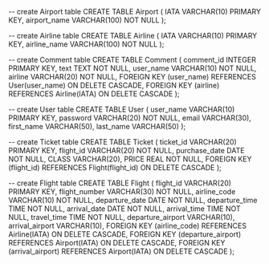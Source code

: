 -- create Airport table
CREATE TABLE Airport (
    IATA VARCHAR(10) PRIMARY KEY,
    airport_name VARCHAR(100) NOT NULL
);

-- create Airline table
CREATE TABLE Airline (
    IATA VARCHAR(10) PRIMARY KEY,
    airline_name VARCHAR(100) NOT NULL
);

-- create Comment table
CREATE TABLE Comment (
    comment_id INTEGER PRIMARY KEY,
    text TEXT NOT NULL,
    user_name VARCHAR(10) NOT NULL,
    airline VARCHAR(20) NOT NULL,
    FOREIGN KEY (user_name) REFERENCES User(user_name) ON DELETE CASCADE,
    FOREIGN KEY (airline) REFERENCES Airline(IATA) ON DELETE CASCADE
);

-- create User table
CREATE TABLE User (
    user_name VARCHAR(10) PRIMARY KEY,
    password VARCHAR(20) NOT NULL,
    email VARCHAR(30),
    first_name VARCHAR(50),
    last_name VARCHAR(50)
);

-- create Ticket table
CREATE TABLE Ticket (
    ticket_id VARCHAR(20) PRIMARY KEY,
    flight_id VARCHAR(20) NOT NULL,
    purchase_date DATE NOT NULL,
    CLASS VARCHAR(20),
    PRICE REAL NOT NULL,
    FOREIGN KEY (flight_id) REFERENCES Flight(flight_id) ON DELETE CASCADE
);

-- create Flight table
CREATE TABLE Flight (
    flight_id VARCHAR(20) PRIMARY KEY,
    flight_number VARCHAR(30) NOT NULL,
    airline_code VARCHAR(10) NOT NULL,
    departure_date DATE NOT NULL,
    departure_time TIME NOT NULL,
    arrival_date DATE NOT NULL,
    arrival_time TIME NOT NULL,
    travel_time TIME NOT NULL,
    departure_airport VARCHAR(10),
    arrival_airport VARCHAR(10),
    FOREIGN KEY (airline_code) REFERENCES Airline(IATA) ON DELETE CASCADE,
    FOREIGN KEY (departure_airport) REFERENCES Airport(IATA) ON DELETE CASCADE,
    FOREIGN KEY (arrival_airport) REFERENCES Airport(IATA) ON DELETE CASCADE
);

